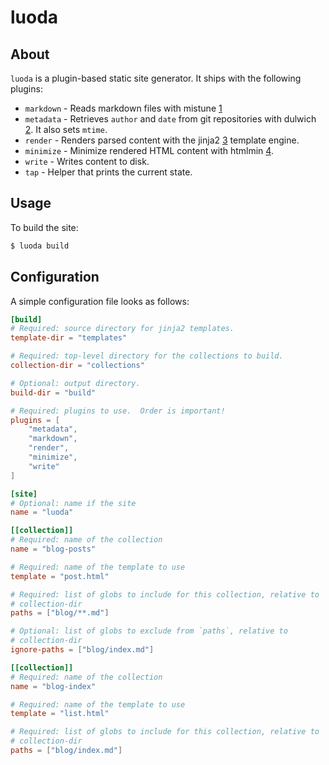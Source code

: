 luoda
=====

About
-----

`luoda` is a plugin-based static site generator.  It ships with the
following plugins:

- `markdown` - Reads markdown files with mistune [1]
- `metadata` - Retrieves `author` and `date` from git repositories with
  dulwich [2].  It also sets `mtime`.
- `render` - Renders parsed content with the jinja2 [3] template engine.
- `minimize` - Minimize rendered HTML content with htmlmin [4].
- `write` - Writes content to disk.
- `tap` - Helper that prints the current state.


Usage
-----

To build the site:

```sh
$ luoda build
```


Configuration
-------------

A simple configuration file looks as follows:

```toml
[build]
# Required: source directory for jinja2 templates.
template-dir = "templates"

# Required: top-level directory for the collections to build.
collection-dir = "collections"

# Optional: output directory.
build-dir = "build"

# Required: plugins to use.  Order is important!
plugins = [
    "metadata",
    "markdown",
    "render",
    "minimize",
    "write"
]

[site]
# Optional: name if the site
name = "luoda"

[[collection]]
# Required: name of the collection
name = "blog-posts"

# Required: name of the template to use
template = "post.html"

# Required: list of globs to include for this collection, relative to
# collection-dir
paths = ["blog/**.md"]

# Optional: list of globs to exclude from `paths`, relative to
# collection-dir
ignore-paths = ["blog/index.md"]

[[collection]]
# Required: name of the collection
name = "blog-index"

# Required: name of the template to use
template = "list.html"

# Required: list of globs to include for this collection, relative to
# collection-dir
paths = ["blog/index.md"]
```


[1]: https://pypi.org/project/mistune/
[2]: https://pypi.org/project/dulwich/
[3]: https://pypi.org/project/jinja2/
[4]: https://pypi.org/project/htmlmin/
